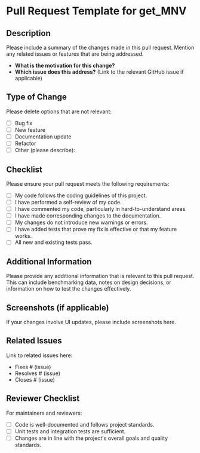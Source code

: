# Pull Request Template for get_MNV

## Description
Please include a summary of the changes made in this pull request. Mention any related issues or features that are being addressed.

- **What is the motivation for this change?**
- **Which issue does this address?** (Link to the relevant GitHub issue if applicable)

## Type of Change
Please delete options that are not relevant:
- [ ] Bug fix
- [ ] New feature
- [ ] Documentation update
- [ ] Refactor
- [ ] Other (please describe):

## Checklist
Please ensure your pull request meets the following requirements:

- [ ] My code follows the coding guidelines of this project.
- [ ] I have performed a self-review of my code.
- [ ] I have commented my code, particularly in hard-to-understand areas.
- [ ] I have made corresponding changes to the documentation.
- [ ] My changes do not introduce new warnings or errors.
- [ ] I have added tests that prove my fix is effective or that my feature works.
- [ ] All new and existing tests pass.

## Additional Information
Please provide any additional information that is relevant to this pull request. This can include benchmarking data, notes on design decisions, or information on how to test the changes effectively.

## Screenshots (if applicable)
If your changes involve UI updates, please include screenshots here.

## Related Issues
Link to related issues here:

- Fixes # (issue)
- Resolves # (issue)
- Closes # (issue)

## Reviewer Checklist
For maintainers and reviewers:
- [ ] Code is well-documented and follows project standards.
- [ ] Unit tests and integration tests are sufficient.
- [ ] Changes are in line with the project's overall goals and quality standards.
